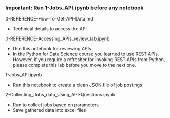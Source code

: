 ### Important: Run 1-Jobs_API.ipynb before any notebook

0-REFERENCE-How-To-Get-API-Data.md
- Technical details to access the API.

[0-REFERENCE-Accessing_APIs_review_lab.ipynb](Module-1/0-REFERENCE-Accessing_APIs_review_lab.ipynb)
- Use this notebook for reviewing APIs
- In the Python for Data Science course you learned to use REST APIs. However, if you require a refresher for invoking REST APIs from Python, please complete this lab before you move to the next one.

1-Jobs_API.ipynb
- Run this notebook to create a clean JSON file of job postings

2-Collecting_Jobs_data_Using_API-Questions.ipynb
- Run to collect jobs based on parameters
- Save gathered data into excel files

